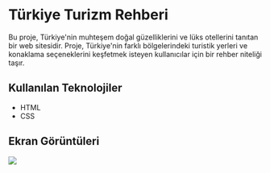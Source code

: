 # Türkiye Turizm Rehberi
Bu proje, Türkiye'nin muhteşem doğal güzelliklerini ve lüks otellerini tanıtan bir web sitesidir. Proje, Türkiye'nin farklı bölgelerindeki turistik yerleri ve konaklama seçeneklerini keşfetmek isteyen kullanıcılar için bir rehber niteliği taşır.

## Kullanılan Teknolojiler
- HTML
- CSS

## Ekran Görüntüleri

![](otelproje.gif)